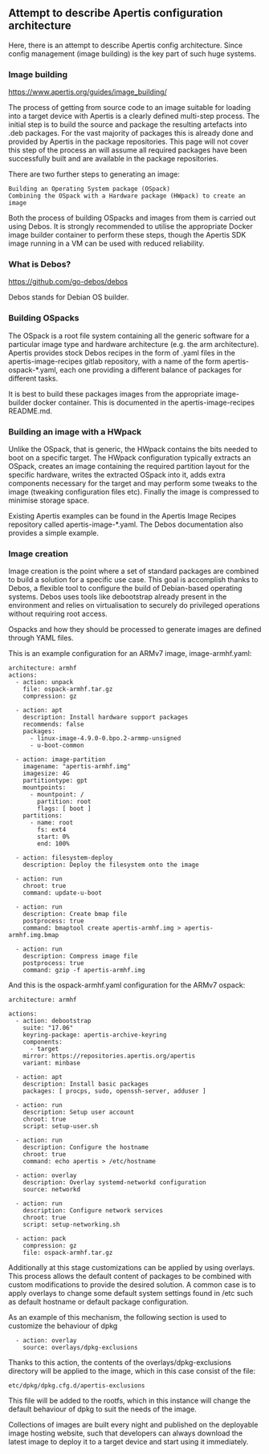 ## Attempt to describe Apertis configuration architecture

Here, there is an attempt to describe Apertis config architecture. Since config
management (image building) is the key part of such huge systems.

### Image building
https://www.apertis.org/guides/image_building/

The process of getting from source code to an image suitable for loading into a
target device with Apertis is a clearly defined multi-step process. The initial
step is to build the source and package the resulting artefacts into .deb
packages. For the vast majority of packages this is already done and provided
by Apertis in the package repositories. This page will not cover this step of
the process an will assume all required packages have been successfully built
and are available in the package repositories.

There are two further steps to generating an image:

	Building an Operating System package (OSpack)
	Combining the OSpack with a Hardware package (HWpack) to create an image

Both the process of building OSpacks and images from them is carried out using Debos.
It is strongly recommended to utilise the appropriate Docker image builder container
to perform these steps, though the Apertis SDK image running in a VM can be used
with reduced reliability.

### What is Debos?
https://github.com/go-debos/debos

Debos stands for Debian OS builder.

### Building OSpacks

The OSpack is a root file system containing all the generic software for a particular
image type and hardware architecture (e.g. the arm architecture). Apertis provides
stock Debos recipes in the form of .yaml files in the apertis-image-recipes gitlab
repository, with a name of the form apertis-ospack-*.yaml, each one providing a
different balance of packages for different tasks.

It is best to build these packages images from the appropriate image-builder docker
container. This is documented in the apertis-image-recipes README.md.

### Building an image with a HWpack

Unlike the OSpack, that is generic, the HWpack contains the bits needed to boot on a
specific target. The HWpack configuration typically extracts an OSpack, creates an
image containing the required partition layout for the specific hardware, writes the
extracted OSpack into it, adds extra components necessary for the target and may
perform some tweaks to the image (tweaking configuration files etc). Finally the
image is compressed to minimise storage space.

Existing Apertis examples can be found in the Apertis Image Recipes repository called
apertis-image-*.yaml. The Debos documentation also provides a simple example.

### Image creation

Image creation is the point where a set of standard packages are combined to build a
solution for a specific use case. This goal is accomplish thanks to Debos, a flexible
tool to configure the build of Debian-based operating systems. Debos uses tools like
debootstrap already present in the environment and relies on virtualisation to securely
do privileged operations without requiring root access.

Ospacks and how they should be processed to generate images are defined through YAML
files.

This is an example configuration for an ARMv7 image, image-armhf.yaml:

	architecture: armhf
	actions:
	  - action: unpack
	    file: ospack-armhf.tar.gz
	    compression: gz

	  - action: apt
	    description: Install hardware support packages
	    recommends: false
	    packages:
	      - linux-image-4.9.0-0.bpo.2-armmp-unsigned
	      - u-boot-common

	  - action: image-partition
	    imagename: "apertis-armhf.img"
	    imagesize: 4G
	    partitiontype: gpt
	    mountpoints:
	      - mountpoint: /
	        partition: root
	        flags: [ boot ]
	    partitions:
	      - name: root
	        fs: ext4
	        start: 0%
	        end: 100%

	  - action: filesystem-deploy
	    description: Deploy the filesystem onto the image

	  - action: run
	    chroot: true
	    command: update-u-boot

	  - action: run
	    description: Create bmap file
	    postprocess: true
	    command: bmaptool create apertis-armhf.img > apertis-armhf.img.bmap

	  - action: run
	    description: Compress image file
	    postprocess: true
	    command: gzip -f apertis-armhf.img

And this is the ospack-armhf.yaml configuration for the ARMv7 ospack:

	architecture: armhf

	actions:
	  - action: debootstrap
	    suite: "17.06"
	    keyring-package: apertis-archive-keyring
	    components:
	      - target
	    mirror: https://repositories.apertis.org/apertis
	    variant: minbase

	  - action: apt
	    description: Install basic packages
	    packages: [ procps, sudo, openssh-server, adduser ]

	  - action: run
	    description: Setup user account
	    chroot: true
	    script: setup-user.sh

	  - action: run
	    description: Configure the hostname
	    chroot: true
	    command: echo apertis > /etc/hostname

	  - action: overlay
	    description: Overlay systemd-networkd configuration
	    source: networkd

	  - action: run
	    description: Configure network services
	    chroot: true
	    script: setup-networking.sh

	  - action: pack
	    compression: gz
	    file: ospack-armhf.tar.gz

Additionally at this stage customizations can be applied by using overlays. This process
allows the default content of packages to be combined with custom modifications to provide
the desired solution. A common case is to apply overlays to change some default system
settings found in /etc such as default hostname or default package configuration.

As an example of this mechanism, the following section is used to customize the behaviour
of dpkg

	  - action: overlay
	    source: overlays/dpkg-exclusions

Thanks to this action, the contents of the overlays/dpkg-exclusions directory will be
applied to the image, which in this case consist of the file:

	etc/dpkg/dpkg.cfg.d/apertis-exclusions

This file will be added to the rootfs, which in this instance will change the default
behaviour of dpkg to suit the needs of the image.

Collections of images are built every night and published on the deployable image
hosting website, such that developers can always download the latest image to deploy
it to a target device and start using it immediately.

